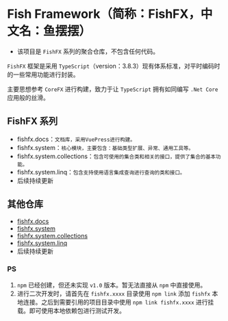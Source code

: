 # Fish Framework（简称：FishFX，中文名：鱼摆摆）
 * 该项目是 `FishFX` 系列的聚合仓库，不包含任何代码。

`FishFX` 框架是采用 `TypeScript`（version：3.8.3）现有体系标准，对平时编码时的一些常用功能进行封装。

主要思想参考 `CoreFX` 进行构建，致力于让 `TypeScript` 拥有如同编写 `.Net Core` 应用般的丝滑。

## FishFX 系列
* fishfx.docs：`文档库，采用VuePress进行构建。`
* fishfx.system：`核心模块，主要包含：基础类型扩展、异常、通用工具等。`
* fishfx.system.collections：`包含可使用的集合类和相关的接口，提供了集合的基本功能。`
* fishfx.system.linq：`包含支持使用语言集成查询进行查询的类和接口。`
* 后续持续更新

## 其他仓库
* [fishfx.docs](https://github.com/cn-troy/fishfx.docs)
* [fishfx.system](https://github.com/cn-troy/fishfx.system)
* [fishfx.system.collections](https://github.com/cn-troy/fishfx.system.collections)
* [fishfx.system.linq](https://github.com/cn-troy/fishfx.system.linq)
* 后续持续更新

### PS
1. `npm` 已经创建，但还未实现 `v1.0` 版本。暂无法直接从 `npm` 中直接使用。
2. 进行二次开发时，请首先在 `fishfx.xxxx` 目录使用 `npm link` 添加 `fishfx` 本地连接。之后到需要引用的项目目录中使用 `npm link fishfx.xxxx` 进行挂载。即可使用本地依赖包进行测试开发。